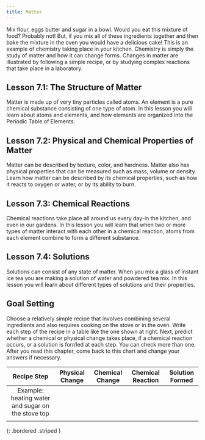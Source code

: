 ```yaml
---
title: Matter
---
```


Mix flour, eggs butter and sugar in a bowl. Would you eat this mixture of food? Probably not! But, if you mix all of these ingredients together and then bake the mixture in the oven you would have a delicious cake! This is an example of chemistry taking place in your kitchen. Chemistry is simply the study of matter and how it can change forms. Changes in matter are illustrated by following a simple recipe, or by studying complex reactions that take place in a laboratory. 

## Lesson 7.1: The Structure of Matter

Matter is made up of very tiny particles called atoms. An element is a pure chemical substance consisting of one type of atom. In this lesson you will learn about atoms and elements, and how elements are organized into the Periodic Table of Elements.

## Lesson 7.2: Physical and Chemical Properties of Matter

Matter can be described by texture, color, and hardness. Matter also has physical properties that can be measured such as mass, volume or density. Learn how matter can be described by its chemical properties, such as how it reacts to oxygen or water, or by its ability to burn.

## Lesson 7.3: Chemical Reactions

Chemical reactions take place all around us every day-in the kitchen, and even in our gardens. In this lesson you will learn that when two or more types of matter interact with each other in a chemical reaction, atoms from each element combine to form a different substance.

## Lesson 7.4: Solutions

Solutions can consist of any state of matter. When you mix a glass of instant ice tea you are making a solution of water and powdered tea mix. In this lesson you will learn about different types of solutions and their properties.

## Goal Setting

Choose a relatively simple recipe that involves combining several ingredients and also requires cooking on the stove or in the oven. Write each step of the recipe in a table like the one shown at right. Next, predict whether a chemical or physical change takes place, if a chemical reaction occurs, or a solution is forn1ed at each step. You can check more than one. After you read this chapter, come back to this chart and change your answers if necessary.

| Recipe Step | Physical Change | Chemical Change | Chemical Reaction | Solution Formed |
|:-:|:-:|:-:|:-:|:-:|
| Example: heating water and sugar on the stove top |  |  |  |  |
|  |  |  |  |  |
{: .bordered .striped }